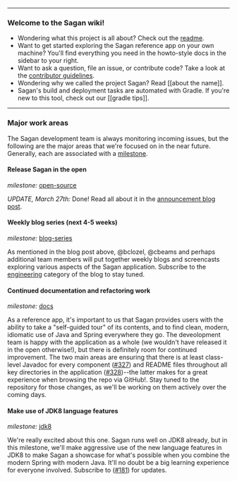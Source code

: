 ----

### Welcome to the Sagan wiki!

 - Wondering what this project is all about? Check out the [readme](https://github.com/spring-io/sagan/).
 - Want to get started exploring the Sagan reference app on your own machine? You'll find everything you need in the howto-style docs in the sidebar to your right.
 - Want to ask a question, file an issue, or contribute code? Take a look at the [contributor guidelines](https://github.com/spring-io/sagan/blob/master/CONTRIBUTING.md).
 - Wondering why we called the project Sagan? Read [[about the name]].
 - Sagan's build and deployment tasks are automated with Gradle. If you're new to this tool, check out our [[gradle tips]].

----

### Major work areas

The Sagan development team is always monitoring incoming issues, but the following are the major areas that we're focused on in the near future. Generally, each are associated with a [milestone](https://github.com/spring-io/sagan/issues/milestones).


#### Release Sagan in the open

_milestone:_ [open-source](https://github.com/spring-io/sagan/issues?milestone=3)

_UPDATE, March 27th:_ Done! Read all about it in the [announcement blog post](TODO).


#### Weekly blog series (next 4-5 weeks)

_milestone:_ [blog-series](https://github.com/spring-io/sagan/issues?milestone=4)

As mentioned in the blog post above, @bclozel, @cbeams and perhaps additional team members will put together weekly blogs and screencasts exploring various aspects of the Sagan application. Subscribe to the [engineering](http://spring.io/blog/category/engineering.atom) category of the blog to stay tuned. 


#### Continued documentation and refactoring work

_milestone:_ [docs](https://github.com/spring-io/sagan/issues?milestone=5)

As a reference app, it's important to us that Sagan provides users with the ability to take a "self-guided tour" of its contents, and to find clean, modern, idiomatic use of Java and Spring everywhere they go. The deveolopment team is happy with the application as a whole (we wouldn't have released it in the open otherwise!), but there is definitely room for continued improvement. The two main areas are ensuring that there is at least class-level Javadoc for every component ([#327](https://github.com/spring-io/sagan/issues/327)) and README files throughout all key directories in the application ([#328](https://github.com/spring-io/sagan/issues/328))--the latter makes for a great experience when browsing the repo via GitHub!. Stay tuned to the repository for those changes, as we'll be working on them actively over the coming days.


#### Make use of JDK8 language features

_milestone:_ [jdk8](https://github.com/spring-io/sagan/issues?milestone=6)

We're really excited about this one. Sagan runs well on JDK8 already, but in this milestone, we'll make aggressive use of the new language features in JDK8 to make Sagan a showcase for what's possible when you combine the modern Spring with modern Java. It'll no doubt be a big learning experience for everyone involved. Subscribe to ([#181](https://github.com/spring-io/sagan/issues/181)) for updates.